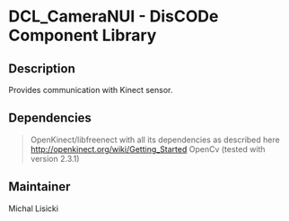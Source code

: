 DCL_CameraNUI - DisCODe Component Library
=========================================

Description
-----------

Provides communication with Kinect sensor.

Dependencies
------------

> OpenKinect/libfreenect with all its dependencies as described here http://openkinect.org/wiki/Getting_Started 
> OpenCv (tested with version 2.3.1)

Maintainer
----------

Michal Lisicki
